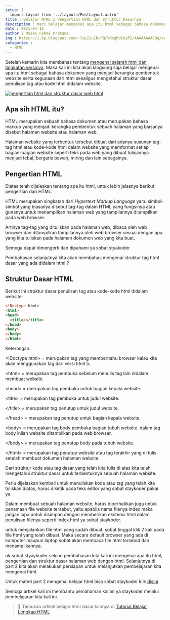 ```yaml
---
setup: |
  import Layout from '../layouts/PostLayout.astro'
title : Belajar HTML 1 Pengertian HTML dan Struktur Dasarnya
description : mari belajar mengenai apa itu html sebagai bahasa dokumen yang menjadi kerangka pembentuk website dan struktur dasarnya.
date : 2021-04-15
author : Moses Fahmi Pratama
img : https://1.bp.blogspot.com/-lqLIsu1KcPQ/YHcghU2kyPI/AAAAAAAACDg/ecNBv6EJ_48BPrOTGi-U-9Mnh_xWLH5rACNcBGAsYHQ/s16000/pengertian-html-dan-struktur-dasar-html.jpg
categories : 
  - HTML
---
```


Setelah kemarin kita membahas tentang [mengenal sejarah html dan tingkatan versinya](https://www.staykoding.com/2022/01/belajar-sejarah-html-dan-versinya.html). Maka kali ini kita akan langsung saja belajar mengenai apa itu html sebagai bahasa dokumen yang menjadi kerangka pembentuk website serta kegunaan dari html sekaligus mengetahui struktur dasar penulisan tag atau kode html didalam website.

[![pengertian html dan struktur dasar web html](https://1.bp.blogspot.com/-lqLIsu1KcPQ/YHcghU2kyPI/AAAAAAAACDg/ecNBv6EJ_48BPrOTGi-U-9Mnh_xWLH5rACNcBGAsYHQ/s16000/pengertian-html-dan-struktur-dasar-html.jpg "pengertian html dan struktur dasar web html")](https://1.bp.blogspot.com/-lqLIsu1KcPQ/YHcghU2kyPI/AAAAAAAACDg/ecNBv6EJ_48BPrOTGi-U-9Mnh_xWLH5rACNcBGAsYHQ/s1280/pengertian-html-dan-struktur-dasar-html.jpg)

  

Apa sih HTML itu?
-----------------

HTML merupakan sebuah bahasa dokumen atau merupakan bahasa markup yang menjadi kerangka pembentuk sebuah halaman yang biasanya disebut halaman website atau halaman web.

Halaman website yang terbentuk tersebut dibuat dari adanya susunan tag-tag html atau kode-kode html dalam website yang memformat setiap bagian-bagian website seperti teks pada web yang dibuat tulisannya menjadi tebal, bergaris bawah, miring dan lain sebagainya.

Pengertian HTML
---------------

Diatas telah dijelaskan tentang apa itu html, untuk lebih jelasnya berikut pengertian dari HTML.

HTML merupakan singkatan dari _Hypertext Markup Language_ yaitu simbol-simbol yang biasanya disebut tag-tag dalam HTML yang fungsinya atau gunanya untuk menampilkan halaman web yang tampilannya ditampilkan pada web browser.

Artinya tag-tag yang dituliskan pada halaman web, dibaca oleh web browser dan ditampilkan tampilannya oleh web browser sesuai dengan apa yang kita tuliskan pada halaman dokumen web yang kita buat.

Semoga dapat dimengerti dan dipahami ya sobat styakoder

Pembahasan selanjutnya kita akan membahas mengenai struktur tag html dasar yang ada didalam html ?

Struktur Dasar HTML
-------------------

Berikut ini struktur dasar penulisan tag atau kode-kode html didalam website:

```html
<!Doctype html>
<html>    
<head>        
  <title></title>    
</head>    
<body>    
</body>
</html>
```

Keterangan:

&lt;!Doctype html&gt; = merupakan tag yang memberitahu browser kalau kita akan menggunakan tag dari versi html 5.

&lt;html&gt; = merupakan tag pembuka sebelum menulis tag lain didalam membuat website.

&lt;head&gt; = merupakan tag pembuka untuk bagian kepala website.

&lt;title&gt; = merupakan tag pembuka untuk judul website.

&lt;/title&gt; = merupakan tag penutup untuk judul website,

&lt;/head&gt; = merupakan tag penutup untuk bagian kepala website.

&lt;body&gt; = merupakan tag body pembuka bagian tubuh website. dalam tag body inilah website ditampilkan pada web browser.

&lt;/body&gt; = merupakan tag penutup body pada tubuh website.

&lt;/html&gt; = merupakan tag penutup website atau tag terakhir yang di tulis setelah membuat dokumen halaman website.

  

Dari struktur kode atau tag dasar yang telah kita tulis di atas kita telah mengetahui struktur dasar untuk terbentuknya sebuah halaman website.

Perlu dijelaskan kembali untuk menuliskan kode atau tag yang telah kita tuliskan diatas, harus diketik pada teks editor yang sobat staykoder pakai ya.

Dalam membuat sebuah halaman website, harus diperhatikan juga untuk penamaan file website tersebut, yaitu apabila nama filenya index maka jangan lupa untuk disimpan dengan memberikan ekstensi html dalam penulisan filenya seperti index.html ya sobat staykoder.

untuk menjalankan file html yang sudah dibuat, sobat tinggal klik 2 kali pada file html yang telah dibuat. Maka secara default browser yang ada di komputer maupun laptop sobat akan membaca file html tersebut dan menampilkannya.

ok sobat styaykoder sekian pembahasan kita kali ini mengenai apa itu html, pengertian dan struktur dasar halaman web dengan html. Selanjutnya di part 2 kita akan melakukan persiapan untuk melanjutkan pembelajaran kita mengenai html.

Untuk materi part 2 mengenai belajar html bisa sobat staykoder klik [disini](https://www.staykoding.com/2022/01/apa-itu-tag-atribut-dan-elemen-html.html)

Semoga artikel kali ini membantu pemahaman kalian ya staykoder melalui pembelajaran kita kali ini.

> 📖 Temukan artikel belajar html dasar lainnya di [Tutorial Belajar Lengkap HTML](https://www.staykoding.com/p/tutorial-lengkap-belajar-html.html)